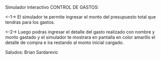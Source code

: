 Simulador interactivo CONTROL DE GASTOS:

<-1->  El simulador te permite ingresar el monto del presupuesto total que tendras para los gastos.

<-2->  Luego podras ingresar el detalle del gasto realizado con nombre y monto gastado y el simulador te mostrara en pantalla en color amarillo el detalle de compra e ira restando al monto inicial cargado.


Saludos: Brian Sardarevic